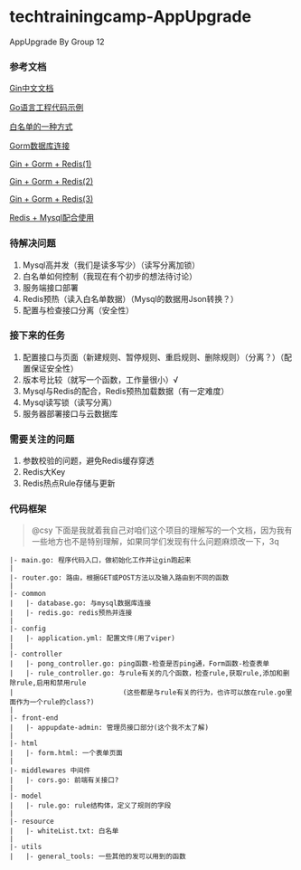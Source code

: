 # techtrainingcamp-AppUpgrade
 AppUpgrade By Group 12


### 参考文档
[Gin中文文档](https://gin-gonic.com/zh-cn/docs)

[Go语言工程代码示例](https://github.com/haydenzhourepo/gin-vue-gin-essential)

[白名单的一种方式](https://www.zhihu.com/question/343047416/answer/809796259)

[Gorm数据库连接](https://www.topgoer.com/%E6%95%B0%E6%8D%AE%E5%BA%93%E6%93%8D%E4%BD%9C/gorm/)

[Gin + Gorm + Redis(1)](https://zhuanlan.zhihu.com/p/147663215)

[Gin + Gorm + Redis(2)](https://zhuanlan.zhihu.com/p/148423815)

[Gin + Gorm + Redis(3)](https://zhuanlan.zhihu.com/p/148670832)

[Redis + Mysql配合使用](https://www.cnblogs.com/jocongmin/articles/7879470.html)

### 待解决问题
1. Mysql高并发（我们是读多写少）（读写分离加锁）
2. 白名单如何控制（我现在有个初步的想法待讨论）
3. 服务端接口部署
4. Redis预热（读入白名单数据）（Mysql的数据用Json转换？）
5. 配置与检查接口分离（安全性）

### 接下来的任务
1. 配置接口与页面（新建规则、暂停规则、重启规则、删除规则）（分离？）（配置保证安全性）
2. 版本号比较（就写一个函数，工作量很小）√
3. Mysql与Redis的配合，Redis预热加载数据（有一定难度）
4. Mysql读写锁（读写分离）
5. 服务器部署接口与云数据库

### 需要关注的问题
1. 参数校验的问题，避免Redis缓存穿透
2. Redis大Key
3. Redis热点Rule存储与更新

### 代码框架

> @csy 下面是我就着我自己对咱们这个项目的理解写的一个文档，因为我有一些地方也不是特别理解，如果同学们发现有什么问题麻烦改一下，3q

```
|- main.go: 程序代码入口，做初始化工作并让gin跑起来
|
|- router.go: 路由，根据GET或POST方法以及输入路由到不同的函数
|
|- common
|   |- database.go: 与mysql数据库连接
|   |- redis.go: redis预热并连接
|
|- config
|   |- application.yml: 配置文件(用了viper)
|
|- controller
|   |- pong_controller.go: ping函数-检查是否ping通，Form函数-检查表单
|   |- rule_controller.go: 与rule有关的几个函数，检查rule,获取rule,添加和删除rule,启用和禁用rule
|                           (这些都是与rule有关的行为，也许可以放在rule.go里面作为一个rule的class?)
|
|- front-end
|   |- appupdate-admin: 管理员接口部分(这个我不太了解)
|
|- html
|   |- form.html: 一个表单页面
|
|- middlewares 中间件
|   |- cors.go: 前端有关接口?
|
|- model
|   |- rule.go: rule结构体，定义了规则的字段
|
|- resource
|   |- whiteList.txt: 白名单
|
|- utils
|   |- general_tools: 一些其他的发可以用到的函数
```


